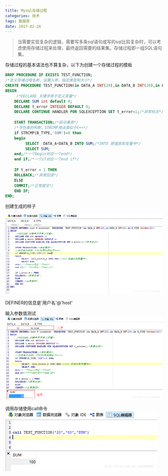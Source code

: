 ```yaml
---
title: Mysql存储过程
categories: 技术
tags: 数据库
date: 2017-02-26
---
```

> 当需要实现复杂的逻辑，需要写多条sql语句或写的sql比较复杂时，可以考虑使用存储过程来处理，最终返回需要的结果集。存储过程即一组SQL语句集。

存储过程的基本语法也不算复杂，以下为创建一个存储过程的模板
<!--more-->
```sql
DROP PROCEDURE IF EXISTS TEST_FUNCTION;
/*定义存储过程名称，设置入参，指定类型和大小*/
CREATE PROCEDURE TEST_FUNCTION(in DATA_A INT(20),in DATA_B INT(20),in B_TYPE varchar(20))
BEGIN
     /*DECLARE 关键字用于定义变量*/
    DECLARE SUM int default 0;
    DECLARE t_error INTEGER DEFAULT 0;
    DECLARE CONTINUE HANDLER FOR SQLEXCEPTION SET t_error=1;/*异常标志*/
    
    START TRANSACTION;/*启动事务*/
    /*字符串的判断，STRCMP用法类似于C++*/
    if STRCMP(B_TYPE,'SUM')=0 then
    begin
         SELECT  DATA_A+DATA_B INTO SUM;/*INTO 把值放到变量中*/
         SELECT SUM;
    end;/*一个begin对应一个end*/
    end if;/*一个if对应一个end if*/
    
    IF t_error = 1 THEN  
    ROLLBACK;/*异常回滚*/
    ELSE
    COMMIT;/*正常提交*/
    END IF;
END;
```
创建生成的样子

![这里写图片描述](../images/backup/6h3FmqU.png)

DEFINER的信息是'用户名'@'host'

输入参数值测试
![这里写图片描述](../images/backup/ikltBrd.png)

调用存储使用call命令
![这里写图片描述](../images/backup/VhhN91s.png)